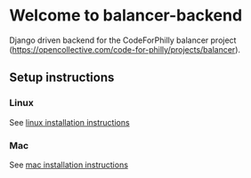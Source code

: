 # Welcome to balancer-backend

Django driven backend for the CodeForPhilly balancer project (https://opencollective.com/code-for-philly/projects/balancer).

## Setup instructions

### Linux

See [linux installation instructions](./docs/LINUX_INSTALLATION.md)

### Mac

See [mac installation instructions](./docs/MAC_OS_INSTALLATION.md)
